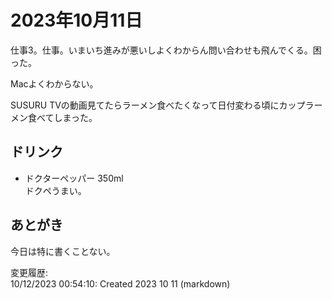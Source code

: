 # 2023年10月11日

仕事3。仕事。いまいち進みが悪いしよくわからん問い合わせも飛んでくる。困った。

Macよくわからない。

SUSURU TVの動画見てたらラーメン食べたくなって日付変わる頃にカップラーメン食べてしまった。

## ドリンク

- ドクターペッパー 350ml  
ドクペうまい。

## あとがき

今日は特に書くことない。

変更履歴:  
10/12/2023 00:54:10: Created 2023 10 11 (markdown)  

